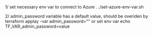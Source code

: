 1/ set necessary env var to connect to Azure . ./set-azure-env-var.sh 

2/ admin_password variable has a default value, should be overiden by terraform applay -var admin_password="" or set env var echo TF_VAR_admin_password=value
